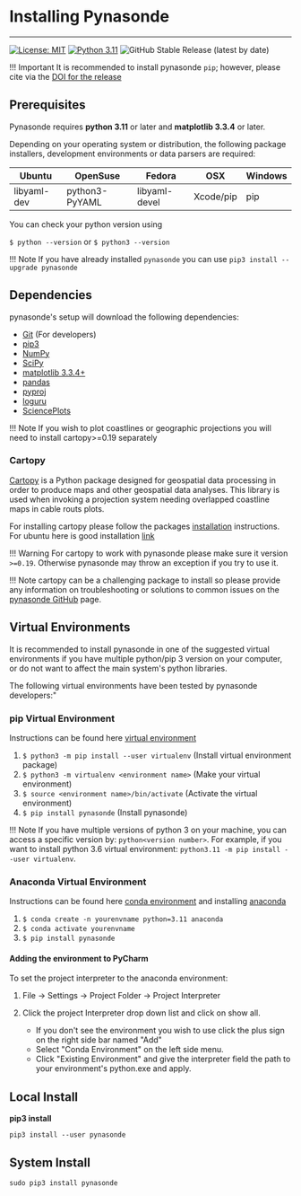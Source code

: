 <!-- 
Author(s): Shibaji Chakraborty

Disclaimer:
-->

# Installing Pynasonde 
---

[![License: MIT](https://img.shields.io/badge/License%3A-MIT-green)](https://choosealicense.com/licenses/mit/) 
[![Python 3.11](https://img.shields.io/badge/python-3.11-blue.svg)](https://www.python.org/downloads/release/python-311/) 
![GitHub Stable Release (latest by date)](https://img.shields.io/github/v/release/shibaji7/pynasonde)


!!! Important 
    It is recommended to install pynasonde `pip`; however, please cite via the [DOI for the release]() 


## Prerequisites

Pynasonde requires **python 3.11** or later and **matplotlib 3.3.4** or later.

Depending on your operating system or distribution, the following package installers, development environments or data parsers are required: 
 
| Ubuntu      | OpenSuse       | Fedora        | OSX           | Windows       |
| ----------- | -------------- | ------------- | ------------- | ------------- |
| libyaml-dev | python3-PyYAML | libyaml-devel | Xcode/pip     | pip           |

You can check your python version using

`$ python --version` or 
`$ python3 --version`

!!! Note
    If you have already installed `pynasonde` you can use `pip3 install --upgrade pynasonde`

## Dependencies

pynasonde's setup will download the following dependencies: 

- [Git](https://git-scm.com/) (For developers)
- [pip3](https://help.dreamhost.com/hc/en-us/articles/115000699011-Using-pip3-to-install-Python3-modules)
- [NumPy](https://numpy.org/)
- [SciPy](https://scipy.org/)
- [matplotlib 3.3.4+](https://matplotlib.org/)
- [pandas](https://pandas.pydata.org/)
- [pyproj](https://pyproj4.github.io/pyproj/stable/)
- [loguru](https://loguru.readthedocs.io/en/stable/)
- [SciencePlots](https://pypi.org/project/SciencePlots/1.0.2/)

!!! Note
    If you wish to plot coastlines or geographic projections you will need to install cartopy>=0.19 separately

### Cartopy 
[Cartopy](https://scitools.org.uk/cartopy/docs/latest/) is a Python package designed for geospatial data processing in order to produce maps and other geospatial data analyses. This library is used when invoking a projection system needing overlapped coastline maps in cable routs plots. 

For installing cartopy please follow the packages [installation](https://scitools.org.uk/cartopy/docs/latest/installing.html) instructions. For ubuntu here is good installation [link](https://techoverflow.net/2021/07/11/how-to-install-cartopy-on-ubuntu/) 

!!! Warning
    For cartopy to work with pynasonde please make sure it version `>=0.19`. Otherwise pynasonde may throw an exception if you try to use it.  


!!! Note
    cartopy can be a challenging package to install so please provide any information on troubleshooting or solutions to common issues on the [pynasonde GitHub](https://github.com/shibaji7/pynasonde) page. 



## Virtual Environments
It is recommended to install pynasonde in one of the suggested virtual environments if you have multiple python/pip 3 version on your computer, or do not want to affect the main system's python libraries. 

The following virtual environments have been tested by pynasonde developers:"

### pip Virtual Environment
Instructions can be found here [virtual environment](https://packaging.python.org/guides/installing-using-pip-and-virtual-environments/)

1. `$ python3 -m pip install --user virtualenv` (Install virtual environment package)
2. `$ python3 -m virtualenv <environment name>`  (Make your virtual environment)
3. `$ source <environment name>/bin/activate`  (Activate the virtual environment)
4. `$ pip install pynasonde`    (Install pynasonde)

!!! Note
    If you have multiple versions of python 3 on your machine, you can access a specific version by: `python<version number>`. 
    For example, if you want to install python 3.6 virtual environment: `python3.11 -m pip install --user virtualenv`.

### Anaconda Virtual Environment
Instructions can be found here [conda environment](https://uoa-eresearch.github.io/eresearch-cookbook/recipe/2014/11/20/conda/) and installing [anaconda](https://docs.anaconda.com/anaconda/install/)

1. `$ conda create -n yourenvname python=3.11 anaconda`
2. `$ conda activate yourenvname`
3. `$ pip install pynasonde`

#### Adding the environment to PyCharm

To set the project interpreter to the anaconda environment:

1. File -> Settings -> Project Folder -> Project Interpreter
2. Click the project Interpreter drop down list and click on show all.

    * If you don't see the environment you wish to use click the plus sign on the right side bar named "Add"
    * Select "Conda Environment" on the left side menu.
    * Click "Existing Environment" and give the interpreter field the path to your environment's python.exe and apply.

## Local Install
**pip3 install**

`pip3 install --user pynasonde`

## System Install 
`sudo pip3 install pynasonde`